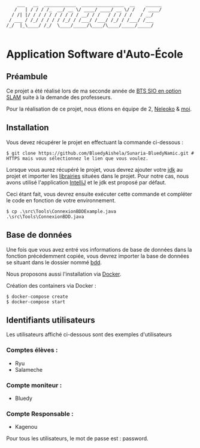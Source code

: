 
````

    ___   __  ____________  ________________  __    ______
   /   | / / / /_  __/ __ \/ ____/ ____/ __ \/ /   / ____/
  / /| |/ / / / / / / / / / __/ / /   / / / / /   / __/   
 / ___ / /_/ / / / / /_/ / /___/ /___/ /_/ / /___/ /___   
/_/  |_\____/ /_/  \____/_____/\____/\____/_____/_____/   
                                                          
````

# Application Software d'Auto-École

## Préambule

Ce projet a été réalisé lors de ma seconde année de [BTS SIO en option SLAM](https://www.onisep.fr/ressources/univers-formation/Formations/Post-bac/bts-services-informatiques-aux-organisations-option-b-solutions-logicielles-et-applications-metiers) suite 
à la demande des professeurs. 

Pour la réalisation de ce projet, nous étions en équipe de 2, [Neleoko](https://github.com/Neleoko) & [moi](https://github.com/BluedyRimuru).

## Installation

Vous devez récupérer le projet en effectuant la commande ci-dessous :
```shell
$ git clone https://github.com/BluedyAishela/Sunaria-BluedyNamic.git # HTTPS mais vous sélectionnez le lien que vous voulez.
```
Lorsque vous aurez récupéré le projet, vous devrez ajouter votre [jdk](https://www.oracle.com/fr/java/technologies/downloads/) au projet et importer les [librairies](https://github.com/BluedyAishela/TP-Software-AutoEcole/tree/main/Librairies) situées dans le projet.
Pour notre cas, nous avons utilisé l'application [IntelliJ](https://www.jetbrains.com/fr-fr/idea/) et le jdk est proposé par défaut.

Ceci étant fait, vous devrez ensuite exécuter cette commande et compléter le code en fonction de votre environnement.
```shell
$ cp .\src\Tools\ConnexionBDDExample.java .\src\Tools\ConnexionBDD.java
```

## Base de données 

Une fois que vous avez entré vos informations de base de données dans la fonction précédemment copiée,
vous devrez importer la base de données se situant dans le dossier nommé [bdd](https://github.com/BluedyAishela/TP-Software-AutoEcole/tree/main/bdd).

Nous proposons aussi l'installation via [Docker](https://www.docker.com/).

Création des containers via Docker :

```shell
$ docker-compose create
$ docker-compose start
```

## Identifiants utilisateurs

Les utilisateurs affiché ci-dessous sont des exemples d'utilisateurs

### Comptes élèves : 

- Ryu
- Salameche

### Compte moniteur :

- Bluedy

### Compte Responsable :

- Kagenou


Pour tous les utilisateurs, le mot de passe est : password.